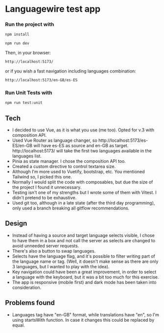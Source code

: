 # Languagewire test app

### Run the project with

```sh
npm install
```

```sh
npm run dev
```

Then, in your browser:

```sh
http://localhost:5173/
```

or if you wish a fast navigation including languages combination:

```sh
http://localhost:5173/en-GB/es-ES
```

### Run Unit Tests with

```sh
npm run test:unit
```

## Tech

- I decided to use Vue, as it is what you use (me too). Opted for v.3 with composition API.
- Used Vue Router as language changer, so http://localhost:5173/es-ES/en-GB will have es-ES as source and en-GB as target. http://localhost:5173/ will take the first two languages available in the languages list.
- Pinia as state manager. I chose the composition API too.
- Created a custom directive to control textarea size.
- Although I'm more used to Vuetify, bootstrap, etc. You mentioned Tailwind so, I picked this one.
- Normally I would split the code with composables, but due the size of the project I found it unnecessary.
- Testing isn't one of my strengths but I wrote some of them with Vitest. I didn't pretend to be exhaustive.
- Used git too, although in a late state (after the third day programming), only used a branch breaking all gitflow recommendations.

## Design

- Instead of having a source and target language selects visible, I chose to have them in a box and not call the server as selects are changed to avoid unneeded server requests.
- There's also a button to swap languages.
- Selects have the language flag, and it's possible to filter writing part of the language name or tag. (Well, it doesn't make sense as there are only 3 languages, but I wanted to play with the idea).
- Key navigation could have been a great improvement, in order to select a language with the keyboard, but it was a bit too much for this exercise.
- The app is responsive (mobile first) and dark mode has been taken into consideration.

## Problems found

- Languages tag have "en-GB" format, while translations have "en", so I'm using startsWith function. In case it changes this could be replaced by equal.
